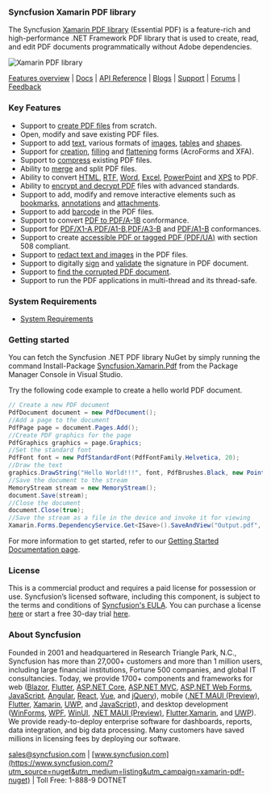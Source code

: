 ### Syncfusion Xamarin PDF library
The Syncfusion [Xamarin PDF library](https://www.syncfusion.com/pdf-framework/net?utm_source=nuget&utm_medium=listing&utm_campaign=xamarin-pdf-nuget) (Essential PDF) is a feature-rich and high-performance .NET Framework PDF library that is used to create, read, and edit PDF documents programmatically without Adobe dependencies.

![Xamarin PDF library](https://cdn.syncfusion.com/nuget-readme/fileformats/net-pdf-library.png)

[Features overview](https://www.syncfusion.com/pdf-framework/net?utm_source=nuget&utm_medium=listing&utm_campaign=xamarin-pdf-nuget) | [Docs](https://help.syncfusion.com/file-formats/pdf/overview?utm_source=nuget&utm_medium=listing&utm_campaign=xamarin-pdf-nuget) | [API Reference](https://help.syncfusion.com/cr/file-formats/Syncfusion.Pdf.html?utm_source=nuget&utm_medium=listing&utm_campaign=xamarin-pdf-nuget) | [Blogs](https://www.syncfusion.com/blogs/?utm_source=nuget&utm_medium=listing&utm_campaign=xamarin-pdf-nuget&s=pdf) | [Support](https://www.syncfusion.com/support/directtrac/incidents/newincident?utm_source=nuget&utm_medium=listing&utm_campaign=xamarin-pdf-nuget) | [Forums](https://www.syncfusion.com/forums/xamarin.forms?utm_source=nuget&utm_medium=listing&utm_campaign=xamarin-pdf-nuget) | [Feedback](https://www.syncfusion.com/feedback/xamarin-forms?utm_source=nuget&utm_medium=listing&utm_campaign=xamarin-pdf-nuget)

### Key Features

* Support to [create PDF files](https://help.syncfusion.com/file-formats/pdf/create-pdf-file-in-xamarin?utm_source=nuget&utm_medium=listing&utm_campaign=xamarin-pdf-nuget) from scratch.
* Open, modify and save existing PDF files.
* Support to add [text](https://help.syncfusion.com/file-formats/pdf/working-with-text?utm_source=nuget&utm_medium=listing&utm_campaign=xamarin-pdf-nuget), various formats of [images](https://help.syncfusion.com/file-formats/pdf/working-with-images?utm_source=nuget&utm_medium=listing&utm_campaign=xamarin-pdf-nuget), [tables](https://help.syncfusion.com/file-formats/pdf/working-with-tables?utm_source=nuget&utm_medium=listing&utm_campaign=xamarin-pdf-nuget) and [shapes](https://help.syncfusion.com/file-formats/pdf/working-with-shapes?utm_source=nuget&utm_medium=listing&utm_campaign=xamarin-pdf-nuget).
* Support for [creation](https://help.syncfusion.com/file-formats/pdf/working-with-forms#creating-a-new-pdf-form?utm_source=nuget&utm_medium=listing&utm_campaign=xamarin-pdf-nuget), [filling](https://help.syncfusion.com/file-formats/pdf/working-with-forms#filling-form-fields-in-an-existing-pdf-document?utm_source=nuget&utm_medium=listing&utm_campaign=xamarin-pdf-nuget) and [flattening](https://help.syncfusion.com/file-formats/pdf/working-with-forms#removing-editing-capability-of-form-fields?utm_source=nuget&utm_medium=listing&utm_campaign=xamarin-pdf-nuget) forms (AcroForms and XFA).
* Support to [compress](https://help.syncfusion.com/file-formats/pdf/working-with-compression?utm_source=nuget&utm_medium=listing&utm_campaign=xamarin-pdf-nuget) existing PDF files.
* Ability to [merge](https://help.syncfusion.com/file-formats/pdf/merge-documents?utm_source=nuget&utm_medium=listing&utm_campaign=xamarin-pdf-nuget) and split PDF files.
* Ability to convert [HTML](https://help.syncfusion.com/file-formats/pdf/working-with-document-conversions#mhtml-to-pdf?utm_source=nuget&utm_medium=listing&utm_campaign=xamarin-pdf-nuget), [RTF](https://help.syncfusion.com/file-formats/pdf/working-with-document-conversions#converting-rtf-documents-to-pdf?utm_source=nuget&utm_medium=listing&utm_campaign=xamarin-pdf-nuget), [Word](https://help.syncfusion.com/file-formats/pdf/working-with-document-conversions#converting-word-documents-to-pdf?utm_source=nuget&utm_medium=listing&utm_campaign=xamarin-pdf-nuget), [Excel](https://help.syncfusion.com/file-formats/pdf/working-with-document-conversions#converting-excel-documents-to-pdf?utm_source=nuget&utm_medium=listing&utm_campaign=xamarin-pdf-nuget), [PowerPoint](https://help.syncfusion.com/file-formats/presentation/presentation-to-pdf?utm_source=nuget&utm_medium=listing&utm_campaign=xamarin-pdf-nuget) and [XPS](https://help.syncfusion.com/file-formats/pdf/working-with-document-conversions#converting-xps-document-to-pdf?utm_source=nuget&utm_medium=listing&utm_campaign=xamarin-pdf-nuget) to PDF.
* Ability to [encrypt and decrypt PDF](https://help.syncfusion.com/file-formats/pdf/working-with-security?utm_source=nuget&utm_medium=listing&utm_campaign=xamarin-pdf-nuget) files with advanced standards.
* Support to add, modify and remove interactive elements such as [bookmarks](https://help.syncfusion.com/file-formats/pdf/working-with-bookmarks?utm_source=nuget&utm_medium=listing&utm_campaign=xamarin-pdf-nuget), [annotations](https://help.syncfusion.com/file-formats/pdf/working-with-annotations?utm_source=nuget&utm_medium=listing&utm_campaign=xamarin-pdf-nuget) and [attachments](https://help.syncfusion.com/file-formats/pdf/working-with-attachments?utm_source=nuget&utm_medium=listing&utm_campaign=xamarin-pdf-nuget).
* Support to add [barcode](https://help.syncfusion.com/file-formats/pdf/working-with-barcode?utm_source=nuget&utm_medium=listing&utm_campaign=xamarin-pdf-nuget) in the PDF files.
* Support to convert [PDF to PDF/A-1B](https://help.syncfusion.com/file-formats/pdf/working-with-pdf-conformance#converting-pdf-to-pdfa-1b?utm_source=nuget&utm_medium=listing&utm_campaign=xamarin-pdf-nuget) conformance.
* Support for [PDF/X1-A](https://help.syncfusion.com/file-formats/pdf/working-with-pdf-conformance#adding-support-for-pdfa-1b-conformance?utm_source=nuget&utm_medium=listing&utm_campaign=xamarin-pdf-nuget),[PDF/A1-B](https://help.syncfusion.com/file-formats/pdf/working-with-pdf-conformance#adding-support-for-pdfa-1b-conformance?utm_source=nuget&utm_medium=listing&utm_campaign=xamarin-pdf-nuget),[PDF/A3-B](https://help.syncfusion.com/file-formats/pdf/working-with-pdf-conformance#adding-support-for-pdfa-1b-conformance?utm_source=nuget&utm_medium=listing&utm_campaign=xamarin-pdf-nuget) and [PDF/A1-B](https://help.syncfusion.com/file-formats/pdf/working-with-pdf-conformance#adding-support-for-pdfa-3b-conformance?utm_source=nuget&utm_medium=listing&utm_campaign=xamarin-pdf-nuget) conformances.
* Support to create [accessible PDF or tagged PDF (PDF/UA)](https://help.syncfusion.com/file-formats/pdf/working-with-tagged-pdf?utm_source=nuget&utm_medium=listing&utm_campaign=xamarin-pdf-nuget) with section 508 compliant.
* Support to [redact text and images](https://help.syncfusion.com/file-formats/pdf/working-with-redaction?utm_source=nuget&utm_medium=listing&utm_campaign=xamarin-pdf-nuget) in the PDF files.
* Support to digitally [sign](https://help.syncfusion.com/file-formats/pdf/working-with-digitalsignature?utm_source=nuget&utm_medium=listing&utm_campaign=xamarin-pdf-nuget) and [validate](https://help.syncfusion.com/file-formats/pdf/working-with-digitalsignature?utm_source=nuget&utm_medium=listing&utm_campaign=xamarin-pdf-nuget) the signature in PDF document.
* Support to [find the corrupted PDF document](https://help.syncfusion.com/file-formats/pdf/working-with-document#find-corrupted-pdf-document?utm_source=nuget&utm_medium=listing&utm_campaign=xamarin-pdf-nuget).
* Support to run the PDF applications in multi-thread and its thread-safe.

### System Requirements

* [System Requirements](https://help.syncfusion.com/file-formats/installation-and-upgrade/system-requirements?utm_source=nuget&utm_medium=listing&utm_campaign=xamarin-pdf-nuget)

### Getting started

You can fetch the Syncfusion .NET PDF library NuGet by simply running the command Install-Package [Syncfusion.Xamarin.Pdf](https://www.nuget.org/packages/Syncfusion.Xamarin.Pdf/?utm_source=nuget&utm_medium=listing&utm_campaign=xamarin-pdf-nuget) from the Package Manager Console in Visual Studio.

Try the following code example to create a hello world PDF document.

```csharp
// Create a new PDF document
PdfDocument document = new PdfDocument();
//Add a page to the document
PdfPage page = document.Pages.Add();
//Create PDF graphics for the page
PdfGraphics graphics = page.Graphics;
//Set the standard font
PdfFont font = new PdfStandardFont(PdfFontFamily.Helvetica, 20);
//Draw the text
graphics.DrawString("Hello World!!!", font, PdfBrushes.Black, new PointF(0, 0));
//Save the document to the stream
MemoryStream stream = new MemoryStream();
document.Save(stream);
//Close the document
document.Close(true);
//Save the stream as a file in the device and invoke it for viewing
Xamarin.Forms.DependencyService.Get<ISave>().SaveAndView("Output.pdf", "application / pdf", stream);
```

For more information to get started, refer to our [Getting Started Documentation page](https://help.syncfusion.com/file-formats/pdf/create-pdf-file-in-c-sharp-vb-net?utm_source=nuget&utm_medium=listing&utm_campaign=xamarin-pdf-nuget).

### License

This is a commercial product and requires a paid license for possession or use. Syncfusion’s licensed software, including this component, is subject to the terms and conditions of [Syncfusion's EULA](https://www.syncfusion.com/eula/es/?utm_source=nuget&utm_medium=listing&utm_campaign=xamarin-pdf-nuget). You can purchase a license [here](https://www.syncfusion.com/sales/products?utm_source=nuget&utm_medium=listing&utm_campaign=xamarin-pdf-nuget) or start a free 30-day trial [here](https://www.syncfusion.com/account/manage-trials/start-trials?utm_source=nuget&utm_medium=listing&utm_campaign=xamarin-pdf-nuget).

### About Syncfusion

Founded in 2001 and headquartered in Research Triangle Park, N.C., Syncfusion has more than 27,000+ customers and more than 1 million users, including large financial institutions, Fortune 500 companies, and global IT consultancies.
Today, we provide 1700+ components and frameworks for web ([Blazor](https://www.syncfusion.com/blazor-components?utm_source=nuget&utm_medium=listing&utm_campaign=xamarin-pdf-nuget), [Flutter](https://www.syncfusion.com/flutter-widgets?utm_source=nuget&utm_medium=listing&utm_campaign=xamarin-pdf-nuget), [ASP.NET Core](https://www.syncfusion.com/aspnet-core-ui-controls?utm_source=nuget&utm_medium=listing&utm_campaign=xamarin-pdf-nuget), [ASP.NET MVC](https://www.syncfusion.com/aspnet-mvc-ui-controls?utm_source=nuget&utm_medium=listing&utm_campaign=xamarin-pdf-nuget), [ASP.NET Web Forms](https://www.syncfusion.com/jquery/aspnet-webforms-ui-controls?utm_source=nuget&utm_medium=listing&utm_campaign=xamarin-pdf-nuget), [JavaScript](https://www.syncfusion.com/javascript-ui-controls?utm_source=nuget&utm_medium=listing&utm_campaign=xamarin-pdf-nuget), [Angular](https://www.syncfusion.com/angular-ui-components?utm_source=nuget&utm_medium=listing&utm_campaign=xamarin-pdf-nuget), [React](https://www.syncfusion.com/react-ui-components?utm_source=nuget&utm_medium=listing&utm_campaign=xamarin-pdf-nuget), [Vue](https://www.syncfusion.com/vue-ui-components?utm_source=nuget&utm_medium=listing&utm_campaign=xamarin-pdf-nuget), and [jQuery](https://www.syncfusion.com/jquery-ui-widgets?utm_source=nuget&utm_medium=listing&utm_campaign=xamarin-pdf-nuget)), mobile ([.NET MAUI (Preview)](https://www.syncfusion.com/maui-controls?utm_source=nuget&utm_medium=listing&utm_campaign=xamarin-pdf-nuget), [Flutter](https://www.syncfusion.com/flutter-widgets?utm_source=nuget&utm_medium=listing&utm_campaign=xamarin-pdf-nuget), [Xamarin](https://www.syncfusion.com/xamarin-ui-controls?utm_source=nuget&utm_medium=listing&utm_campaign=xamarin-pdf-nuget), [UWP](https://www.syncfusion.com/uwp-ui-controls?utm_source=nuget&utm_medium=listing&utm_campaign=xamarin-pdf-nuget), and [JavaScript](https://www.syncfusion.com/javascript-ui-controls?utm_source=nuget&utm_medium=listing&utm_campaign=xamarin-pdf-nuget)), and desktop development ([WinForms](https://www.syncfusion.com/winforms-ui-controls?utm_source=nuget&utm_medium=listing&utm_campaign=xamarin-pdf-nuget), [WPF](https://www.syncfusion.com/wpf-controls?utm_source=nuget&utm_medium=listing&utm_campaign=xamarin-pdf-nuget), [WinUI](https://www.syncfusion.com/winui-controls?utm_source=nuget&utm_medium=listing&utm_campaign=xamarin-pdf-nuget), [.NET MAUI (Preview)](https://www.syncfusion.com/maui-controls?utm_source=nuget&utm_medium=listing&utm_campaign=xamarin-pdf-nuget), [Flutter](https://www.syncfusion.com/flutter-widgets?utm_source=nuget&utm_medium=listing&utm_campaign=xamarin-pdf-nuget),[Xamarin](https://www.syncfusion.com/xamarin-ui-controls?utm_source=nuget&utm_medium=listing&utm_campaign=xamarin-pdf-nuget), and [UWP](https://www.syncfusion.com/uwp-ui-controls?utm_source=nuget&utm_medium=listing&utm_campaign=xamarin-pdf-nuget)). We provide ready-to-deploy enterprise software for dashboards, reports, data integration, and big data processing. Many customers have saved millions in licensing fees by deploying our software.

[sales@syncfusion.com](mailto:sales@syncfusion.com?Subject=Syncfusion%20XAMARIN%20PDF%20-%20NuGet) | [www.syncfusion.com](https://www.syncfusion.com/?utm_source=nuget&utm_medium=listing&utm_campaign=xamarin-pdf-nuget) | Toll Free: 1-888-9 DOTNET




